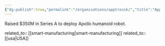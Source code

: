 ```yaml
---
{"dg-publish":true,"permalink":"/organisations/apptronik/","title":"Apptronik"}
---
```



Raised $350M in Series A to deploy Apollo humanoid robot.

related_to:: [[smart-manufacturing\|smart-manufacturing]]
related_to:: [[usa\|USA]]
